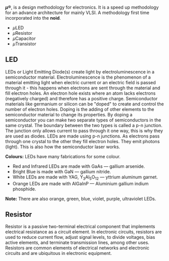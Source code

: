 <b><i>μ</i>®</b>, is a design methodology for electronics. It is a speed up methodology for an advance architecture for mainly VLSI.
A methodology first time incorporated into the <b>noid</b>.

- <i>μ</i>LED
- <i>μ</i>Resistor
- <i>μ</i>Capacitor
- <i>μ</i>Transistor

## LED
LEDs or Light Emitting Diode(s) create light by electroluminescence in a semiconductor material. Electroluminescence is the phenomenon of a material emitting light when electric current or an electric field is passed through it - this happens when electrons are sent through the material and fill electron holes. An electron hole exists where an atom lacks electrons (negatively charged) and therefore has a positive charge. Semiconductor materials like germanium or silicon can be "doped" to create and control the number of electron holes. Doping is the adding of other elements to the semiconductor material to change its properties. By doping a semiconductor you can make two separate types of semiconductors in the same crystal. The boundary between the two types is called a p-n junction. The junction only allows current to pass through it one way, this is why they are used as diodes. LEDs are made using p-n junctions. As electrons pass through one crystal to the other they fill electron holes. They emit photons (light). This is also how the semiconductor laser works.

<b>Colours:</b> LEDs have many fabrications for some colour.
- Red and Infrared LEDs are made with GaAs — gallium arsenide.
- Bright Blue is made with GaN — gallium nitride.
- White LEDs are made with YAG, Y<sub>3</sub>Al<sub>5</sub>O<sub>12</sub> — yttrium aluminum garnet.
- Orange LEDs are made with AlGaInP — Aluminium gallium indium phosphide.

<b>Note:</b> There are also orange, green, blue, violet, purple, ultraviolet LEDs.

## Resistor
Resistor is a passive two-terminal electrical component that implements electrical resistance as a circuit element. In electronic circuits, resistors are used to reduce current flow, adjust signal levels, to divide voltages, bias active elements, and terminate transmission lines, among other uses. Resistors are common elements of electrical networks and electronic circuits and are ubiquitous in electronic equipment.
